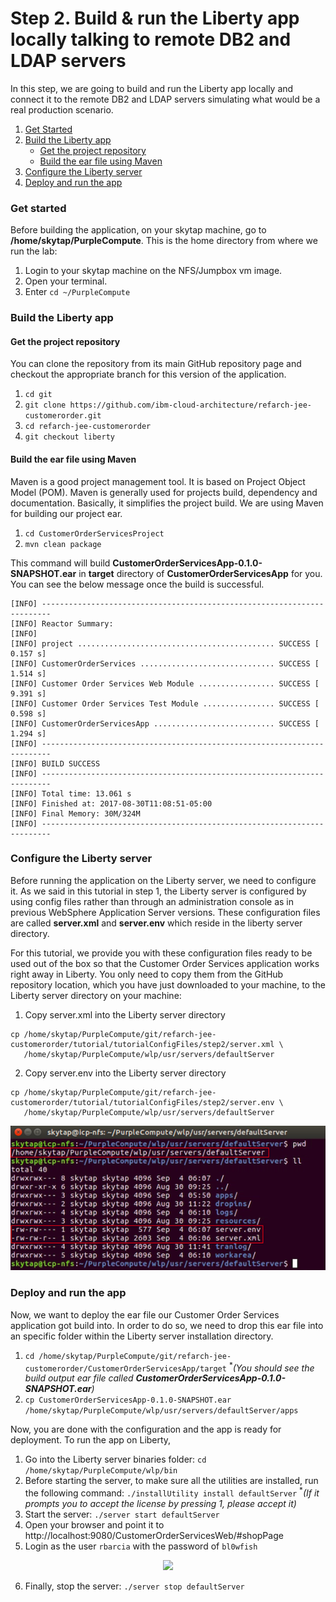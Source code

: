 # Step 2. Build & run the Liberty app locally talking to remote DB2 and LDAP servers

In this step, we are going to build and run the Liberty app locally and connect it to the remote DB2 and LDAP servers simulating what would be a real production scenario.

1. [Get Started](#get-started)
2. [Build the Liberty app](#build-the-liberty-app)
    * [Get the project repository](#get-the-project-repository)
    * [Build the ear file using Maven](#build-the-ear-file-using-maven)
3. [Configure the Liberty server](#configure-the-liberty-server)
4. [Deploy and run the app](#deploy-and-run-the-app)


### Get started

Before building the application, on your skytap machine, go to **/home/skytap/PurpleCompute**. This is the home directory from where we run the lab:

1. Login to your skytap machine on the NFS/Jumpbox vm image.
2. Open your terminal.
3. Enter `cd ~/PurpleCompute`

### Build the Liberty app

#### Get the project repository

You can clone the repository from its main GitHub repository page and checkout the appropriate branch for this version of the application. 

1. `cd git`
2. `git clone https://github.com/ibm-cloud-architecture/refarch-jee-customerorder.git`
3. `cd refarch-jee-customerorder`
4. `git checkout liberty`

#### Build the ear file using Maven

Maven is a good project management tool. It is based on Project Object Model (POM). Maven is generally used for projects build, dependency and documentation. Basically, it simplifies the project build. We are using Maven for building our project ear.

1. `cd CustomerOrderServicesProject`
2. `mvn clean package`

This command will build **CustomerOrderServicesApp-0.1.0-SNAPSHOT.ear** in **target** directory of **CustomerOrderServicesApp** for you. You can see the below message once the build is successful.

```
[INFO] ------------------------------------------------------------------------
[INFO] Reactor Summary:
[INFO] 
[INFO] project ............................................ SUCCESS [  0.157 s]
[INFO] CustomerOrderServices .............................. SUCCESS [  1.514 s]
[INFO] Customer Order Services Web Module ................. SUCCESS [  9.391 s]
[INFO] Customer Order Services Test Module ................ SUCCESS [  0.598 s]
[INFO] CustomerOrderServicesApp ........................... SUCCESS [  1.294 s]
[INFO] ------------------------------------------------------------------------
[INFO] BUILD SUCCESS
[INFO] ------------------------------------------------------------------------
[INFO] Total time: 13.061 s
[INFO] Finished at: 2017-08-30T11:08:51-05:00
[INFO] Final Memory: 30M/324M
[INFO] ------------------------------------------------------------------------
```

### Configure the Liberty server

Before running the application on the Liberty server, we need to configure it. As we said in this tutorial in step 1, the Liberty server is configured by using config files rather than through an administration console as in previous WebSphere Application Server versions. These configuration files are called **server.xml** and **server.env** which reside in the liberty server directory.

For this tutorial, we provide you with these configuration files ready to be used out of the box so that the Customer Order Services application works right away in Liberty. You only need to copy them from the GitHub repository location, which you have just downloaded to your machine, to the Liberty server directory on your machine:

1. Copy server.xml into the Liberty server directory
```
cp /home/skytap/PurpleCompute/git/refarch-jee-customerorder/tutorial/tutorialConfigFiles/step2/server.xml \
   /home/skytap/PurpleCompute/wlp/usr/servers/defaultServer
```
2. Copy server.env into the Liberty server directory 
```
cp /home/skytap/PurpleCompute/git/refarch-jee-customerorder/tutorial/tutorialConfigFiles/step2/server.env \
   /home/skytap/PurpleCompute/wlp/usr/servers/defaultServer
```

![Step 2 img 1](https://github.com/ibm-cloud-architecture/refarch-jee/blob/master/static/imgs/LibertyToolKit/step2-1.png)
    
### Deploy and run the app

Now, we want to deploy the ear file our Customer Order Services application got build into. In order to do so, we need to drop this ear file into an specific folder within the Liberty server installation directory.

1. `cd /home/skytap/PurpleCompute/git/refarch-jee-customerorder/CustomerOrderServicesApp/target` <sup>\*</sup>_(You should see the build output ear file called **CustomerOrderServicesApp-0.1.0-SNAPSHOT.ear**)_
2. `cp CustomerOrderServicesApp-0.1.0-SNAPSHOT.ear /home/skytap/PurpleCompute/wlp/usr/servers/defaultServer/apps`
  
  
Now, you are done with the configuration and the app is ready for deployment. To run the app on Liberty,

1. Go into the Liberty server binaries folder: `cd /home/skytap/PurpleCompute/wlp/bin`
2. Before starting the server, to make sure all the utilities are installed, run the following command: `./installUtility install defaultServer` <sup>\*</sup>_(If it prompts you to accept the license by pressing 1, please accept it)_
3. Start the server: `./server start defaultServer`
4. Open your browser and point it to http://localhost:9080/CustomerOrderServicesWeb/#shopPage
5. Login as the user `rbarcia` with the password of `bl0wfish`

<p align="center">
<img src="https://github.com/ibm-cloud-architecture/refarch-jee/blob/master/static/imgs/LibertyToolKit/step2apprunning.png">
</p>

6. Finally, stop the server: `./server stop defaultServer`



